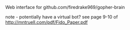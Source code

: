 Web interface for github.com/firedrake969/gopher-brain

note - potentially have a virtual bot?
see page 9-10 of http://mntruell.com/pdf/Fido_Paper.pdf
